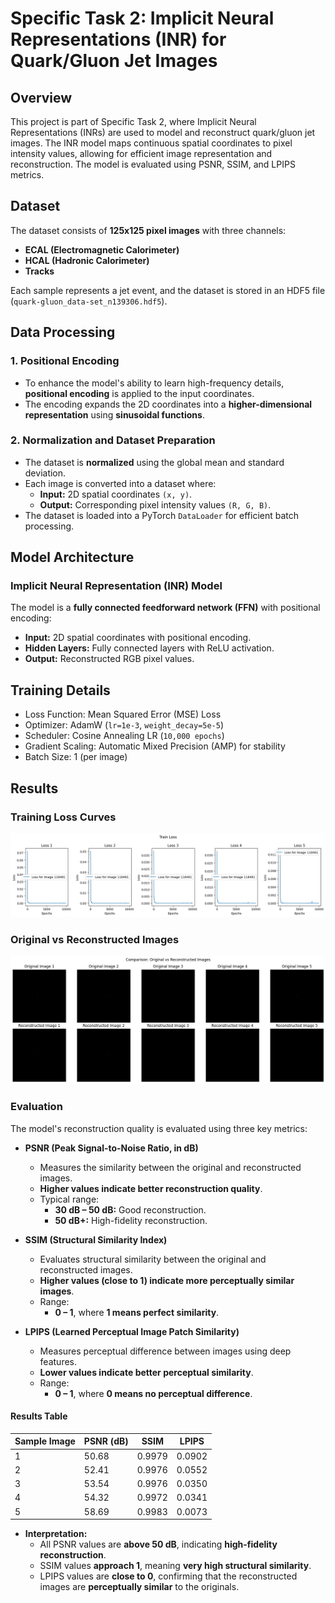 # Specific Task 2: Implicit Neural Representations (INR) for Quark/Gluon Jet Images

## Overview
This project is part of Specific Task 2, where Implicit Neural Representations (INRs) are used to model and reconstruct quark/gluon jet images. The INR model maps continuous spatial coordinates to pixel intensity values, allowing for efficient image representation and reconstruction. The model is evaluated using PSNR, SSIM, and LPIPS metrics.

## Dataset
The dataset consists of **125x125 pixel images** with three channels:
- **ECAL (Electromagnetic Calorimeter)**
- **HCAL (Hadronic Calorimeter)**
- **Tracks**

Each sample represents a jet event, and the dataset is stored in an HDF5 file (`quark-gluon_data-set_n139306.hdf5`).

## Data Processing

### 1. Positional Encoding
- To enhance the model's ability to learn high-frequency details, **positional encoding** is applied to the input coordinates.
- The encoding expands the 2D coordinates into a **higher-dimensional representation** using **sinusoidal functions**.

### 2. Normalization and Dataset Preparation
- The dataset is **normalized** using the global mean and standard deviation.
- Each image is converted into a dataset where:
  - **Input:** 2D spatial coordinates `(x, y)`.
  - **Output:** Corresponding pixel intensity values `(R, G, B)`.
- The dataset is loaded into a PyTorch `DataLoader` for efficient batch processing.

## Model Architecture

### Implicit Neural Representation (INR) Model
The model is a **fully connected feedforward network (FFN)** with positional encoding:
- **Input:** 2D spatial coordinates with positional encoding.
- **Hidden Layers:** Fully connected layers with ReLU activation.
- **Output:** Reconstructed RGB pixel values.

## Training Details

- Loss Function: Mean Squared Error (MSE) Loss  
- Optimizer: AdamW (`lr=1e-3`, `weight_decay=5e-5`)  
- Scheduler: Cosine Annealing LR (`10,000 epochs`)  
- Gradient Scaling: Automatic Mixed Precision (AMP) for stability  
- Batch Size: 1 (per image)  

## Results

### Training Loss Curves
![Loss Curve](curve.png)

### Original vs Reconstructed Images
![Original vs Reconstructed](compare.png)

### Evaluation
The model's reconstruction quality is evaluated using three key metrics:

- **PSNR (Peak Signal-to-Noise Ratio, in dB)**
  - Measures the similarity between the original and reconstructed images.
  - **Higher values indicate better reconstruction quality**.
  - Typical range:
    - **30 dB – 50 dB:** Good reconstruction.
    - **50 dB+:** High-fidelity reconstruction.

- **SSIM (Structural Similarity Index)**
  - Evaluates structural similarity between the original and reconstructed images.
  - **Higher values (close to 1) indicate more perceptually similar images**.
  - Range:
    - **0 – 1**, where **1 means perfect similarity**.

- **LPIPS (Learned Perceptual Image Patch Similarity)**
  - Measures perceptual difference between images using deep features.
  - **Lower values indicate better perceptual similarity**.
  - Range:
    - **0 – 1**, where **0 means no perceptual difference**.

#### Results Table
| Sample Image | PSNR (dB) | SSIM | LPIPS |
|-------------|-----------|------|--------|
| 1           | 50.68     | 0.9979 | 0.0902 |
| 2           | 52.41     | 0.9976 | 0.0552 |
| 3           | 53.54     | 0.9976 | 0.0350 |
| 4           | 54.32     | 0.9972 | 0.0341 |
| 5           | 58.69     | 0.9983 | 0.0073 |

- **Interpretation:**
  - All PSNR values are **above 50 dB**, indicating **high-fidelity reconstruction**.
  - SSIM values **approach 1**, meaning **very high structural similarity**.
  - LPIPS values are **close to 0**, confirming that the reconstructed images are **perceptually similar** to the originals.


